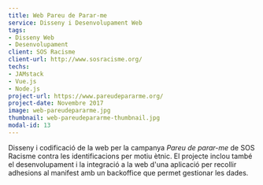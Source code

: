 ```yaml
---
title: Web Pareu de Parar-me
service: Disseny i Desenvolupament Web
tags:
- Disseny Web
- Desenvolupament
client: SOS Racisme
client-url: http://www.sosracisme.org/
techs:
- JAMstack
- Vue.js
- Node.js
project-url: https://www.pareudepararme.org/
project-date: Novembre 2017
image: web-pareudepararme.jpg
thumbnail: web-pareudepararme-thumbnail.jpg
modal-id: 13
---
```

Disseny i codificació de la web per la campanya *Pareu de parar-me* de SOS Racisme contra les identificacions per motiu ètnic. El projecte inclou també el desenvolupament i la integració a la web d'una aplicació per recollir adhesions al manifest amb un backoffice que permet gestionar les dades.
